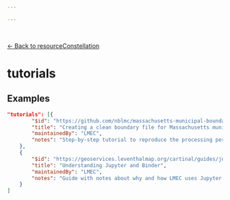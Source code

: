 ```yaml
---

---
```


<br>

[← Back to resourceConstellation](./resourceConstellation.html)

# tutorials

<template>
   <table id ="property-table">
     <p class="larger-text">{{this.resourceConstellation.tutorials.description}}</p>
  <tr>
    <th>Property</th>
    <th>Expected Type</th>
    <th>Description</th>
  </tr>
  <tr v-for="item, index in this.resourceConstellation.tutorials.items[0].properties" :key="index">
    <td><a :href="index">{{index}}</a></td>
    <td>string</td>
    <td>{{item.description}}</td>
  </tr>
</table> 
</template>

<script>
import axios from 'axios'


export default {

    data() {
        return {
          schema: [],
          coreCitation: [],
          dataEndpoints: [],
          subjectTagging: [],
          dataBiography: [],
          resourceConstellation: [],
          dataLifecycle: []
        }
    },
    methods: {
        whatsUp(){
          console.log(this.subjectTagging)
        }
    },
    computed: {
        data() {
            return this.$page.frontmatter
        }
    },
    created() {
        //returns a promise
        axios.get("https://raw.githubusercontent.com/nblmc/Data-Context/master/schema.json")
            .then(response => {
                this.schema = response.data.properties
                this.coreCitation = response.data.properties.coreCitation.properties
                this.dataEndpoints = response.data.properties.dataEndpoints
                this.subjectTagging = response.data.properties.subjectTagging.properties
                this.dataBiography = response.data.properties.dataBiography.properties
                this.resourceConstellation = response.data.properties.resourceConstellation.properties
                this.dataLifecycle = response.data.properties.dataLifecycle.properties
            }).catch(err => {
                console.log(err)
            })
    }
}
</script>

<style lang="stylus">

table#property-table
  width:100%

p.larger-text
  font-size 120%

</style>

## Examples

```json
"tutorials": [{
		"$id": "https://github.com/nblmc/massachusetts-municipal-boundaries",
		"title": "Creating a clean boundary file for Massachusetts municipalities",
		"maintainedBy": "LMEC",
		"notes": "Step-by-step tutorial to reproduce the processing performed to create this dataset."
	},
	{
		"$id": "https://geoservices.leventhalmap.org/cartinal/guides/jupyter-binder.html",
		"title": "Understanding Jupyter and Binder",
		"maintainedBy": "LMEC",
		"notes": "Guide with notes about why and how LMEC uses Jupyter and Binder as a tutorial environment."
	}
]
```